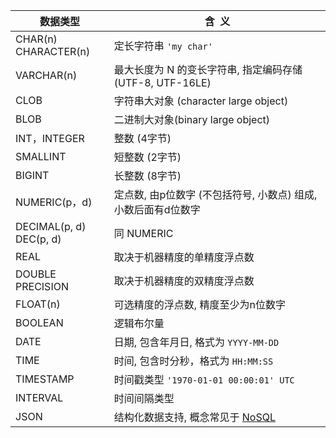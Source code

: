 | 数据类型                     | 含  义                                                         |
| ---------------------------- | -------------------------------------------------------------- |
| CHAR(n) <br> CHARACTER(n)    | 定长字符串 `'my char'`                                |
| VARCHAR(n)                   | 最大长度为 N 的变长字符串, 指定编码存储 (UTF-8, UTF-16LE)                                        |
| CLOB                         | 字符串大对象 (character large object)                          |
| BLOB                         | 二进制大对象(binary large object)                              |
| INT，INTEGER                 | 整数 (4字节)                                                   |
| SMALLINT                     | 短整数 (2字节)                                                 |
| BIGINT                       | 长整数 (8字节)                                                 |
| NUMERIC(p，d)                | 定点数, 由p位数字 (不包括符号, 小数点) 组成, 小数后面有d位数字 |
| DECIMAL(p, d) <br> DEC(p, d) | 同 NUMERIC                                                     |
| REAL                         | 取决于机器精度的单精度浮点数                                   |
| DOUBLE PRECISION             | 取决于机器精度的双精度浮点数                                   |
| FLOAT(n)                     | 可选精度的浮点数, 精度至少为n位数字                            |
| BOOLEAN                      | 逻辑布尔量                                                     |
| DATE                         | 日期, 包含年月日, 格式为 `YYYY-MM-DD`                          |
| TIME                         | 时间, 包含时分秒，格式为 `HH:MM:SS`                            |
| TIMESTAMP                    | 时间戳类型 `'1970-01-01 00:00:01' UTC`                         |
| INTERVAL                     | 时间间隔类型                                                   |
| JSON                             |           结构化数据支持, 概念常见于 [NoSQL](../Redis.md)                                                      |